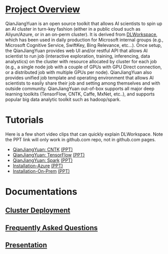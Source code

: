 # [](#header-1)[Project Overview](docs/index.md)

QianJiangYuan is an open source toolkit that allows AI scientists to spin up an AI cluster in turn-key fashion (either in a public cloud such as Aliyun/Azure, or in an on-perm cluster). It is derived from [DLWorkspace](https://github.com/microsoft/DLWorkspace), which has been used in daily production for Microsoft internal groups (e.g., Microsoft Cognitive Service, SwiftKey, Bing Relevance, etc...).
Once setup, the QianJiangYuan provides web UI and/or restful API that allows AI scientist to run job (interactive exploration, training, inferencing, data analystics)
on the cluster with resource allocated by cluster for each job (e.g., a single node job with a couple of GPUs with GPU Direct connection, or a distributed job with multiple GPUs per node). QianJiangYuan also provides
unified job template and operating environment that allows AI scientists to easily share their job and setting among themselves and with outside community. QianJiangYuan out-of-box supports all major deep learning toolkits (TensorFlow, CNTK, Caffe, MxNet, etc..), and supports popular big data analytic toolkit such as hadoop/spark. 

# [](#header-2)Tutorials

Here is a few short video clips that can quickly explain DLWorkspace. Note the PPT link will only work in github.com repo, not in github.com pages. 

* [QianJiangYuan: CNTK](https://youtu.be/3O0uwUwPRho) [(PPT)](docs/Presentation/Video/Running-CNTK.pptx)
* [QianJiangYuan: TensorFlow](https://youtu.be/Xa7exVurUmE) [(PPT)](docs/Presentation/Video/Running-TensorFlow.pptx)
* [QianJiangYuan: Spark](https://youtu.be/9kV9_w-eQYY) [(PPT)](docs/Presentation/Video/Running-Spark.pptx)
* [Installation-Azure](https://youtu.be/inDcl85-TRw) [(PPT)](docs/Presentation/Video/Installation-Azure.pptx)
* [Installation-On-Prem](https://youtu.be/T_00DrSxl70) [(PPT)](docs/Presentation/Video/Installation-On-Prem.pptx)

# [](#header-3)Documentations

## [Cluster Deployment](docs/deployment/Readme.md)

## [Frequently Asked Questions](docs/KnownIssues/Readme.md)

## [Presentation](docs/Presentation/1707/Readme.md)

